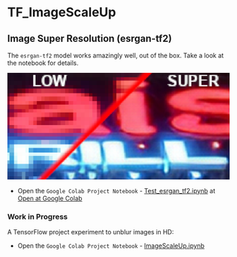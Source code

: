 # TF_ImageScaleUp

## Image Super Resolution (esrgan-tf2)

The `esrgan-tf2` model works amazingly well, out of the box. Take a look at the notebook for details.

![image_1](images/image_1.png)

* Open the `Google Colab Project Notebook` - [Test_esrgan_tf2.ipynb](Test_esrgan_tf2.ipynb) at [Open at Google Colab](https://colab.research.google.com/github/tgraupmann/TF_ImageScaleUp/blob/main/Test_esrgan_tf2.ipynb)

### Work in Progress

A TensorFlow project experiment to unblur images in HD:

* Open the `Google Colab Project Notebook` - [ImageScaleUp.ipynb](ImageScaleUp.ipynb)
